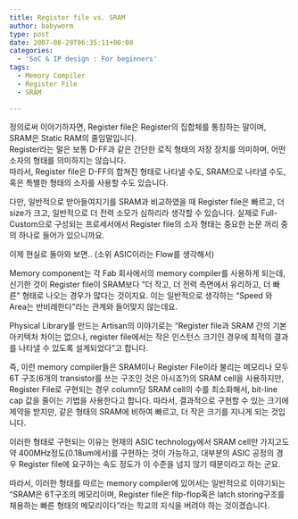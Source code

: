 ```yaml
---
title: Register file vs. SRAM
author: babyworm
type: post
date: 2007-08-29T06:35:11+00:00
categories:
  - 'SoC & IP design : For beginners'
tags:
  - Memory Compiler
  - Register File
  - SRAM

---
```

정의로써 이야기하자면, Register file은 Register의 집합체를 통칭하는 말이며, SRAM은 Static RAM의 줄임말입니다.
<br>
Register라는 말은 보통 D-FF과 같은 간단한 로직 형태의 저장 장치를 의미하며, 어떤 소자의 형태를 의미하지는 않습니다.
<br>
따라서, Register file은 D-FF의 합쳐진 형태로 나타낼 수도, SRAM으로 나타낼 수도, 혹은 특별한 형태의 소자를 사용할 수도 있습니다.

다만, 일반적으로 받아들여지기를 SRAM과 비교하였을 때 Register file은 빠르고, 더 size가 크고, 일반적으로 더 전력 소모가 심하리라 생각할 수 있습니다. 실제로 Full-Custom으로 구성되는 프로세서에서 Register file의 소자 형태는 중요한 논문 꺼리 중의 하나로 들어가 있으니까요.

이제 현실로 돌아와 보면.. (소위 ASIC이라는 Flow를 생각해서)

Memory component는 각 Fab 회사에서의 memory compiler를 사용하게 되는데, 신기한 것이 Register file이 SRAM보다 “더 작고, 더 전력 측면에서 유리하고, 더 빠른” 형태로 나오는 경우가 많다는 것이지요. 이는 일반적으로 생각하는 “Speed 와 Area는 반비례한다”라는 관계와 들어맞지 않는데요.

Physical Library를 만드는 Artisan의 이야기로는 “Register file과 SRAM 간의 기본 아키텍처 차이는 없으나, register file에서는 작은 인스턴스 크기인 경우에 최적의 결과를 나타낼 수 있도록 설계되었다”고 합니다.

즉, 이런 memory compiler들은 SRAM이나 Register File이라 불리는 메모리나 모두 6T 구조(6개의 transistor를 쓰는 구조인 것은 아시죠?)의 SRAM cell을 사용하지만, Register File로 구현되는 경우 column당 SRAM cell의 수를 최소화해서, bit-line cap 값을 줄이는 기법을 사용한다고 합니다. 따라서, 결과적으로 구현할 수 있는 크기에 제약을 받지만, 같은 형태의 SRAM에 비하여 빠르고, 더 작은 크기를 지니게 되는 것입니다.

이러한 형태로 구현되는 이유는 현재의 ASIC technology에서 SRAM cell만 가지고도 약 400MHz정도(0.18um에서)를 구현하는 것이 가능하고, 대부분의 ASIC 공정의 경우 Register file에 요구하는 속도 정도가 이 수준을 넘지 않기 때문이라고 하는 군요.

따라서, 이러한 형태를 따르는 memory compiler에 있어서는 일반적으로 이야기되는 “SRAM은 6T구조의 메모리이며, Register file은 filp-flop혹은 latch storing구조를 채용하는 빠른 형태의 메모리이다”라는 학교의 지식을 버려야 하는 것이겠습니다.
